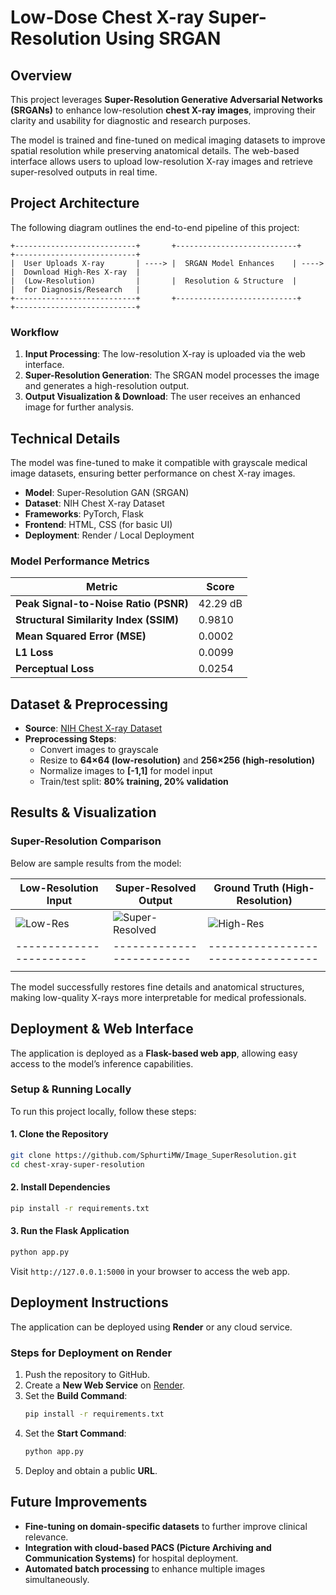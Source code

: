 # **Low-Dose Chest X-ray Super-Resolution Using SRGAN**

## **Overview**

This project leverages **Super-Resolution Generative Adversarial Networks (SRGANs)** to enhance low-resolution **chest X-ray images**, improving their clarity and usability for diagnostic and research purposes.

The model is trained and fine-tuned on medical imaging datasets to improve spatial resolution while preserving anatomical details. The web-based interface allows users to upload low-resolution X-ray images and retrieve super-resolved outputs in real time.

## **Project Architecture**

The following diagram outlines the end-to-end pipeline of this project:

```
+---------------------------+       +---------------------------+       +---------------------------+
|  User Uploads X-ray       | ----> |  SRGAN Model Enhances    | ----> |  Download High-Res X-ray  |
|  (Low-Resolution)         |       |  Resolution & Structure  |       |  for Diagnosis/Research   |
+---------------------------+       +---------------------------+       +---------------------------+
```

### **Workflow**

1. **Input Processing**: The low-resolution X-ray is uploaded via the web interface.
2. **Super-Resolution Generation**: The SRGAN model processes the image and generates a high-resolution output.
3. **Output Visualization & Download**: The user receives an enhanced image for further analysis.

## **Technical Details**

The model was fine-tuned to make it compatible with grayscale medical image datasets, ensuring better performance on chest X-ray images.

- **Model**: Super-Resolution GAN (SRGAN)
- **Dataset**: NIH Chest X-ray Dataset
- **Frameworks**: PyTorch, Flask
- **Frontend**: HTML, CSS (for basic UI)
- **Deployment**: Render / Local Deployment

### **Model Performance Metrics**

| Metric                                 | Score    |
| -------------------------------------- | -------- |
| **Peak Signal-to-Noise Ratio (PSNR)**  | 42.29 dB |
| **Structural Similarity Index (SSIM)** | 0.9810   |
| **Mean Squared Error (MSE)**           | 0.0002   |
| **L1 Loss**                            | 0.0099   |
| **Perceptual Loss**                    | 0.0254   |

## **Dataset & Preprocessing**

- **Source**: [NIH Chest X-ray Dataset](https://nihcc.app.box.com/v/ChestXray-NIHCC)
- **Preprocessing Steps**:
  - Convert images to grayscale
  - Resize to **64×64 (low-resolution)** and **256×256 (high-resolution)**
  - Normalize images to **[-1,1]** for model input
  - Train/test split: **80% training, 20% validation**

## **Results & Visualization**

### **Super-Resolution Comparison**

Below are sample results from the model:

| **Low-Resolution Input** | **Super-Resolved Output** | **Ground Truth (High-Resolution)** |
| ------------------------ | ------------------------- | ---------------------------------- |
| ![Low-Res](../mnt/data/low_res_image.png) | ![Super-Resolved](../mnt/data/super_res_image.png) | ![High-Res](../mnt/data/high_res_image.png) |
| ------------------------ | ------------------------- | ---------------------------------- |
|                          |                           |                                    |

The model successfully restores fine details and anatomical structures, making low-quality X-rays more interpretable for medical professionals.

## **Deployment & Web Interface**

The application is deployed as a **Flask-based web app**, allowing easy access to the model’s inference capabilities.

### **Setup & Running Locally**

To run this project locally, follow these steps:

#### **1. Clone the Repository**

```bash
git clone https://github.com/SphurtiMW/Image_SuperResolution.git
cd chest-xray-super-resolution
```

#### **2. Install Dependencies**

```bash
pip install -r requirements.txt
```

#### **3. Run the Flask Application**

```bash
python app.py
```

Visit `http://127.0.0.1:5000` in your browser to access the web app.

## **Deployment Instructions**

The application can be deployed using **Render** or any cloud service.

### **Steps for Deployment on Render**

1. Push the repository to GitHub.
2. Create a **New Web Service** on [Render](https://render.com).
3. Set the **Build Command**:
   ```bash
   pip install -r requirements.txt
   ```
4. Set the **Start Command**:
   ```bash
   python app.py
   ```
5. Deploy and obtain a public **URL**.

## **Future Improvements**

- **Fine-tuning on domain-specific datasets** to further improve clinical relevance.
- **Integration with cloud-based PACS (Picture Archiving and Communication Systems)** for hospital deployment.
- **Automated batch processing** to enhance multiple images simultaneously.




 

